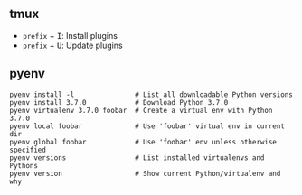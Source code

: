 tmux
----

  - `prefix` + <kbd>I</kbd>: Install plugins
  - `prefix` + <kbd>U</kbd>: Update plugins

pyenv
-----

    pyenv install -l               # List all downloadable Python versions
    pyenv install 3.7.0            # Download Python 3.7.0
    pyenv virtualenv 3.7.0 foobar  # Create a virtual env with Python 3.7.0
    pyenv local foobar             # Use 'foobar' virtual env in current dir
    pyenv global foobar            # Use 'foobar' env unless otherwise specified
    pyenv versions                 # List installed virtualenvs and Pythons
    pyenv version                  # Show current Python/virtualenv and why
